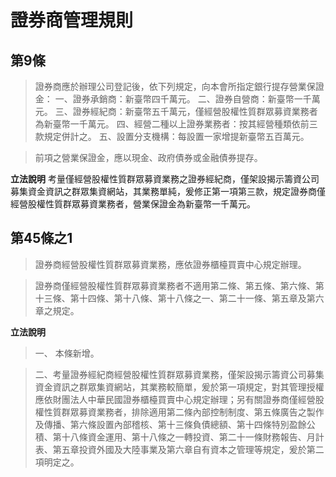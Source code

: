 # 證券商管理規則


## 第9條
> 證券商應於辦理公司登記後，依下列規定，向本會所指定銀行提存營業保證金：
一、證券承銷商：新臺幣四千萬元。
二、證券自營商：新臺幣一千萬元。
三、證券經紀商：新臺幣五千萬元，僅經營股權性質群眾募資業務者為新臺幣一千萬元。
四、經營二種以上證券業務者：按其經營種類依前三款規定併計之。
五、設置分支機構：每設置一家增提新臺幣五百萬元。

> 前項之營業保證金，應以現金、政府債券或金融債券提存。

**立法說明**
考量僅經營股權性質群眾募資業務之證券經紀商，僅架設揭示籌資公司募集資金資訊之群眾集資網站，其業務單純，爰修正第一項第三款，規定證券商僅經營股權性質群眾募資業務者，營業保證金為新臺幣一千萬元。

## 第45條之1
> 證券商經營股權性質群眾募資業務，應依證券櫃檯買賣中心規定辦理。

> 證券商僅經營股權性質群眾募資業務者不適用第二條、第五條、第六條、第十三條、第十四條、第十八條、第十八條之一、第二十一條、第五章及第六章之規定。


**立法說明**
> 一、	本條新增。

> 二、考量證券經紀商經營股權性質群眾募資業務，僅架設揭示籌資公司募集資金資訊之群眾集資網站，其業務較簡單，爰於第一項規定，對其管理授權應依財團法人中華民國證券櫃檯買賣中心規定辦理；另有關證券商僅經營股權性質群眾募資業務者，排除適用第二條內部控制制度、第五條廣告之製作及傳播、第六條設置內部稽核、第十三條負債總額、第十四條特別盈餘公積、第十八條資金運用、第十八條之一轉投資、第二十一條財務報告、月計表、第五章投資外國及大陸事業及第六章自有資本之管理等規定，爰於第二項明定之。
